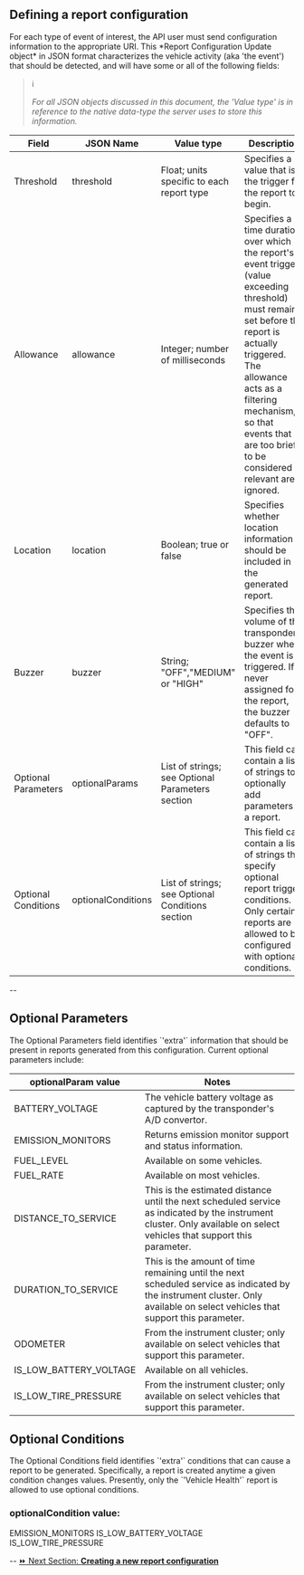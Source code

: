 <h2>Defining a report configuration</h2>  
For each type of event of interest, the API user must send configuration information to the appropriate URI. This *Report Configuration Update object* in JSON format characterizes the vehicle activity (aka 'the event') that should be detected, and will have some or all of the following fields:  

> :information_source:  
>  
> *For all JSON objects discussed in this document, the 'Value type' is in reference to the native data-type the server uses to store this information.*

Field | JSON Name | Value type | Description 
------|-----------|------------|------------
Threshold | threshold | Float; units specific to each report type | Specifies a value that is the trigger for the report to begin.
Allowance | allowance | Integer; number of milliseconds | Specifies a time duration over which the report's event trigger (value exceeding threshold) must remain set before the report is actually triggered. The allowance acts as a filtering mechanism, so that events that are too brief to be considered relevant are ignored.
Location | location | Boolean; true or false | Specifies whether location information should be included in the generated report.
Buzzer | buzzer | String; "OFF","MEDIUM" or "HIGH" | Specifies the volume of the transponder's buzzer when the event is triggered. If never assigned for the report, the buzzer defaults to "OFF".
Optional Parameters | optionalParams | List of strings; see Optional Parameters section | This field can contain a list of strings to optionally add parameters to a report.
Optional Conditions | optionalConditions | List of strings; see Optional Conditions section | This field can contain a list of strings that specify optional report trigger conditions. Only certain reports are allowed to be configured with optional conditions.  



--
<h2>Optional Parameters</h2>  
The Optional Parameters field identifies `'extra'` information that should be present in reports generated from this configuration. Current optional parameters include:  

optionalParam value | Notes
--------------------|-------
BATTERY_VOLTAGE | The vehicle battery voltage as captured by the transponder's A/D convertor.  
EMISSION_MONITORS | Returns emission monitor support and status information.  
FUEL_LEVEL | Available on some vehicles.  
FUEL_RATE | Available on most vehicles.
DISTANCE_TO_SERVICE | This is the estimated distance until the next scheduled service as indicated by the instrument cluster. Only available on select vehicles that support this parameter.  
DURATION_TO_SERVICE | This is the amount of time remaining until the next scheduled service as indicated by the instrument cluster. Only available on select vehicles that support this parameter.  
ODOMETER | From the instrument cluster; only available on select vehicles that support this parameter.  
IS_LOW_BATTERY_VOLTAGE | Available on all vehicles.  
IS_LOW_TIRE_PRESSURE | From the instrument cluster; only available on select vehicles that support this parameter.  

<h2>Optional Conditions</h2>  
The Optional Conditions field identifies `'extra'` conditions that can cause a report to be generated. Specifically, a report is created anytime a given condition changes values. Presently, only the `'Vehicle Health'` report is allowed to use optional conditions.  

<h3>optionalCondition value:</h3>  
EMISSION_MONITORS  
IS_LOW_BATTERY_VOLTAGE  
IS_LOW_TIRE_PRESSURE  

--
[:fast_forward: Next Section: **Creating a new report configuration**](/creatingNewReportConfig.md)

